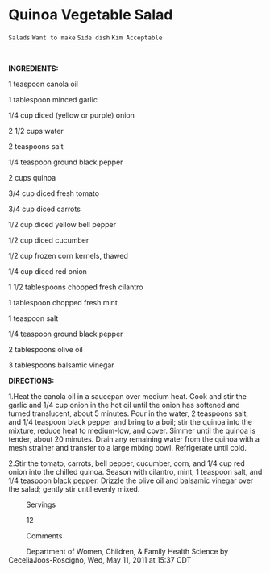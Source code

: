 # Quinoa Vegetable Salad

`Salads` `Want to make` `Side dish` `Kim Acceptable`

      

**INGREDIENTS:**

1 teaspoon canola oil

1 tablespoon minced garlic

1/4 cup diced (yellow or purple) onion

2 1/2 cups water

2 teaspoons salt

1/4 teaspoon ground black pepper

2 cups quinoa

3/4 cup diced fresh tomato

3/4 cup diced carrots

1/2 cup diced yellow bell pepper

1/2 cup diced cucumber

1/2 cup frozen corn kernels, thawed

1/4 cup diced red onion

1 1/2 tablespoons chopped fresh cilantro

1 tablespoon chopped fresh mint

1 teaspoon salt

1/4 teaspoon ground black pepper

2 tablespoons olive oil

3 tablespoons balsamic vinegar

**DIRECTIONS:**

1.Heat the canola oil in a saucepan over medium heat. Cook and stir the garlic and 1/4 cup onion in the hot oil until the onion has softened and turned translucent, about 5 minutes. Pour in the water, 2 teaspoons salt, and 1/4 teaspoon black pepper and bring to a boil; stir the quinoa into the mixture, reduce heat to medium-low, and cover. Simmer until the quinoa is tender, about 20 minutes. Drain any remaining water from the quinoa with a mesh strainer and transfer to a large mixing bowl. Refrigerate until cold.

2.Stir the tomato, carrots, bell pepper, cucumber, corn, and 1/4 cup red onion into the chilled quinoa. Season with cilantro, mint, 1 teaspoon salt, and 1/4 teaspoon black pepper. Drizzle the olive oil and balsamic vinegar over the salad; gently stir until evenly mixed.

         Servings       

         12       

         Comments       

         Department of Women, Children, & Family Health Science by CeceliaJoos-Roscigno, Wed, May 11, 2011 at 15:37 CDT       

